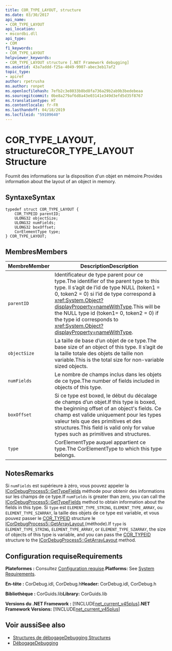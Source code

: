 ```yaml
---
title: COR_TYPE_LAYOUT, structure
ms.date: 03/30/2017
api_name:
- COR_TYPE_LAYOUT
api_location:
- mscordbi.dll
api_type:
- COM
f1_keywords:
- COR_TYPE_LAYOUT
helpviewer_keywords:
- COR_TYPE_LAYOUT structure [.NET Framework debugging]
ms.assetid: 43a7addd-f25a-4049-9907-abec3eb17af2
topic_type:
- apiref
author: rpetrusha
ms.author: ronpet
ms.openlocfilehash: 7efb2c3e8033b8bd8fa736a29b2ab9b3bedebeaa
ms.sourcegitcommit: 0be8a279af6d8a43e03141e349d3efd5d35f8767
ms.translationtype: HT
ms.contentlocale: fr-FR
ms.lasthandoff: 04/18/2019
ms.locfileid: "59109640"
---
```

# <a name="cortypelayout-structure"></a><span data-ttu-id="5af1e-102">COR_TYPE_LAYOUT, structure</span><span class="sxs-lookup"><span data-stu-id="5af1e-102">COR_TYPE_LAYOUT Structure</span></span>
<span data-ttu-id="5af1e-103">Fournit des informations sur la disposition d'un objet en mémoire.</span><span class="sxs-lookup"><span data-stu-id="5af1e-103">Provides information about the layout of an object in memory.</span></span>  
  
## <a name="syntax"></a><span data-ttu-id="5af1e-104">Syntaxe</span><span class="sxs-lookup"><span data-stu-id="5af1e-104">Syntax</span></span>  
  
```  
typedef struct COR_TYPE_LAYOUT {  
    COR_TYPEID parentID;  
    ULONG32 objectSize;  
    ULONG32 numFields;  
    ULONG32 boxOffset;  
    CorElementType type;  
} COR_TYPE_LAYOUT;  
```  
  
## <a name="members"></a><span data-ttu-id="5af1e-105">Membres</span><span class="sxs-lookup"><span data-stu-id="5af1e-105">Members</span></span>  
  
|<span data-ttu-id="5af1e-106">Membre</span><span class="sxs-lookup"><span data-stu-id="5af1e-106">Member</span></span>|<span data-ttu-id="5af1e-107">Description</span><span class="sxs-lookup"><span data-stu-id="5af1e-107">Description</span></span>|  
|------------|-----------------|  
|`parentID`|<span data-ttu-id="5af1e-108">Identificateur de type parent pour ce type.</span><span class="sxs-lookup"><span data-stu-id="5af1e-108">The identifier of the parent type to this type.</span></span> <span data-ttu-id="5af1e-109">Il s’agit de l’id de type NULL (token1 = 0, token2 = 0) si l’id de type correspond à <xref:System.Object?displayProperty=nameWithType>.</span><span class="sxs-lookup"><span data-stu-id="5af1e-109">This will be the NULL type id (token1= 0, token2 = 0) if the type id corresponds to <xref:System.Object?displayProperty=nameWithType>.</span></span>|  
|`objectSize`|<span data-ttu-id="5af1e-110">La taille de base d’un objet de ce type.</span><span class="sxs-lookup"><span data-stu-id="5af1e-110">The base size of an object of this type.</span></span> <span data-ttu-id="5af1e-111">Il s’agit de la taille totale des objets de taille non variable.</span><span class="sxs-lookup"><span data-stu-id="5af1e-111">This is the total size for non-variable sized objects.</span></span>|  
|`numFields`|<span data-ttu-id="5af1e-112">Le nombre de champs inclus dans les objets de ce type.</span><span class="sxs-lookup"><span data-stu-id="5af1e-112">The number of fields included in objects of this type.</span></span>|  
|`boxOffset`|<span data-ttu-id="5af1e-113">Si ce type est boxed, le début du décalage de champs d’un objet.</span><span class="sxs-lookup"><span data-stu-id="5af1e-113">If this type is boxed, the beginning offset of an object's fields.</span></span> <span data-ttu-id="5af1e-114">Ce champ est valide uniquement pour les types valeur tels que des primitives et des structures.</span><span class="sxs-lookup"><span data-stu-id="5af1e-114">This field is valid only for value types such as primitives and structures.</span></span>|  
|`type`|<span data-ttu-id="5af1e-115">CorElementType auquel appartient ce type.</span><span class="sxs-lookup"><span data-stu-id="5af1e-115">The CorElementType to which this type belongs.</span></span>|  
  
## <a name="remarks"></a><span data-ttu-id="5af1e-116">Notes</span><span class="sxs-lookup"><span data-stu-id="5af1e-116">Remarks</span></span>  
 <span data-ttu-id="5af1e-117">Si `numFields` est supérieure à zéro, vous pouvez appeler la [ICorDebugProcess5::GetTypeFields](../../../../docs/framework/unmanaged-api/debugging/icordebugprocess5-gettypefields-method.md) méthode pour obtenir des informations sur les champs de ce type.</span><span class="sxs-lookup"><span data-stu-id="5af1e-117">If `numFields` is greater than zero, you can call the [ICorDebugProcess5::GetTypeFields](../../../../docs/framework/unmanaged-api/debugging/icordebugprocess5-gettypefields-method.md) method to obtain information about the fields in this type.</span></span> <span data-ttu-id="5af1e-118">Si `type` est `ELEMENT_TYPE_STRING`, `ELEMENT_TYPE_ARRAY`, ou `ELEMENT_TYPE_SZARRAY`, la taille des objets de ce type est variable, et vous pouvez passer le [COR_TYPEID](../../../../docs/framework/unmanaged-api/debugging/cor-typeid-structure.md) structure le [ICorDebugProcess5::GetArrayLayout ](../../../../docs/framework/unmanaged-api/debugging/icordebugprocess5-getarraylayout-method.md) (méthode).</span><span class="sxs-lookup"><span data-stu-id="5af1e-118">If `type` is `ELEMENT_TYPE_STRING`, `ELEMENT_TYPE_ARRAY`, or `ELEMENT_TYPE_SZARRAY`, the size of objects of this type is variable, and you can pass the [COR_TYPEID](../../../../docs/framework/unmanaged-api/debugging/cor-typeid-structure.md) structure to the [ICorDebugProcess5::GetArrayLayout](../../../../docs/framework/unmanaged-api/debugging/icordebugprocess5-getarraylayout-method.md) method.</span></span>  
  
## <a name="requirements"></a><span data-ttu-id="5af1e-119">Configuration requise</span><span class="sxs-lookup"><span data-stu-id="5af1e-119">Requirements</span></span>  
 <span data-ttu-id="5af1e-120">**Plateformes :** Consultez [Configuration requise](../../../../docs/framework/get-started/system-requirements.md).</span><span class="sxs-lookup"><span data-stu-id="5af1e-120">**Platforms:** See [System Requirements](../../../../docs/framework/get-started/system-requirements.md).</span></span>  
  
 <span data-ttu-id="5af1e-121">**En-tête :** CorDebug.idl, CorDebug.h</span><span class="sxs-lookup"><span data-stu-id="5af1e-121">**Header:** CorDebug.idl, CorDebug.h</span></span>  
  
 <span data-ttu-id="5af1e-122">**Bibliothèque :** CorGuids.lib</span><span class="sxs-lookup"><span data-stu-id="5af1e-122">**Library:** CorGuids.lib</span></span>  
  
 <span data-ttu-id="5af1e-123">**Versions du .NET Framework :** [!INCLUDE[net_current_v45plus](../../../../includes/net-current-v45plus-md.md)]</span><span class="sxs-lookup"><span data-stu-id="5af1e-123">**.NET Framework Versions:** [!INCLUDE[net_current_v45plus](../../../../includes/net-current-v45plus-md.md)]</span></span>  
  
## <a name="see-also"></a><span data-ttu-id="5af1e-124">Voir aussi</span><span class="sxs-lookup"><span data-stu-id="5af1e-124">See also</span></span>

- [<span data-ttu-id="5af1e-125">Structures de débogage</span><span class="sxs-lookup"><span data-stu-id="5af1e-125">Debugging Structures</span></span>](../../../../docs/framework/unmanaged-api/debugging/debugging-structures.md)
- [<span data-ttu-id="5af1e-126">Débogage</span><span class="sxs-lookup"><span data-stu-id="5af1e-126">Debugging</span></span>](../../../../docs/framework/unmanaged-api/debugging/index.md)
